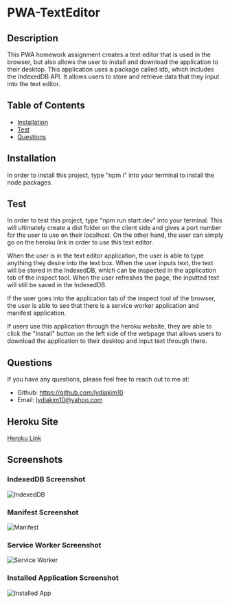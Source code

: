 # PWA-TextEditor

## Description
This PWA homework assignment creates a text editor that is used in the browser, but also allows the user to install and download the application to their desktop. This application uses a package called idb, which includes the IndexedDB API. It allows users to store and retrieve data that they input into the text editor. 

## Table of Contents
* [Installation](#installation)
* [Test](#test)
* [Questions](#questions)

## Installation
In order to install this project, type "npm i" into your terminal to install the node packages. 

## Test
In order to test this project, type "npm run start:dev" into your terminal. This will ultimately create a dist folder on the client side and gives a port number for the user to use on their localhost. On the other hand, the user can simply go on the heroku link in order to use this text editor. 

When the user is in the text editor application, the user is able to type anything they desire into the text box. When the user inputs text, the text will be stored in the IndexedDB, which can be inspected in the application tab of the inspect tool. When the user refreshes the page, the inputted text will still be saved in the IndexedDB. 

If the user goes into the application tab of the inspect tool of the browser, the user is able to see that there is a service worker application and manifest application. 

If users use this application through the heroku website, they are able to click the "Install" button on the left side of the webpage that allows users to download the application to their desktop and input text through there. 

## Questions
If you have any questions, please feel free to reach out to me at:
* Github: https://github.com/lydiakim10
* Email: lydiakim10@yahoo.com

## Heroku Site
[Heroku Link](https://radiant-shore-44324.herokuapp.com/)

## Screenshots

### IndexedDB Screenshot
![IndexedDB](../../../../../C:/Users/lydia/src/PWA-TextEditor/assets/indexedDb-screenshot.png)

### Manifest Screenshot
![Manifest](../../../../../C:/Users/lydia/src/PWA-TextEditor/assets/manifest-screenshot.png)

### Service Worker Screenshot
![Service Worker](../../../../../C:/Users/lydia/src/PWA-TextEditor/assets/serviceworker-screenshot.png)

### Installed Application Screenshot
![Installed App](../../../../../C:/Users/lydia/src/PWA-TextEditor/assets/install-screenshot.png)
